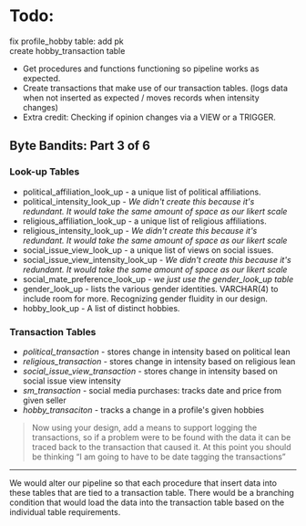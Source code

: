 
# Todo:
fix profile_hobby  table: add pk</br>
create hobby_transaction table

* Get procedures and functions functioning so pipeline works as expected.
* Create transactions that make use of our transaction tables. (logs data when not inserted as expected / moves records when intensity changes)
* Extra credit: Checking if opinion changes via a VIEW or a TRIGGER.

## Byte Bandits: Part 3 of 6

### Look-up Tables
 * political_affiliation_look_up - a unique list of political affiliations.
 * political_intensity_look_up - *We didn't create this because it's redundant. It would take the same amount of space as our likert scale*
 * religious_affiliation_look_up - a unique list of religious affiliations.
 * religious_intensity_look_up - *We didn't create this because it's redundant. It would take the same amount of space as our likert scale*
 * social_issue_view_look_up - a unique list of views on social issues.
 * social_issue_view_intensity_look_up - *We didn't create this because it's redundant. It would take the same amount of space as our likert scale*
 * social_mate_preference_look_up - *we just use the gender_look_up table*
 * gender_look_up - lists the various gender identities. VARCHAR(4) to include room for more. Recognizing gender fluidity in our design.
 * hobby_look_up - A list of distinct hobbies.

### Transaction Tables

* *political_transaction* - stores change in intensity based on political lean
* *religious_transaction* - stores change in intensity based on religious lean
* *social_issue_view_transaction* - stores change in intensity based on social issue view intensity
* *sm_transaction* - social media purchases: tracks date and price from given seller
* *hobby_transaciton* - tracks a change in a profile's given hobbies

> Now using your design, add a means to support logging the transactions, so if a problem were to be found with the data it can be traced back to the transaction that caused it. At this point you should be thinking “I am going to have to be date tagging the transactions”
<hr></hr>
We would alter our pipeline so that each procedure that insert data into these tables that are tied to a transaction table. There would be a branching condition that would load the data into the transaction table based on the individual table requirements.